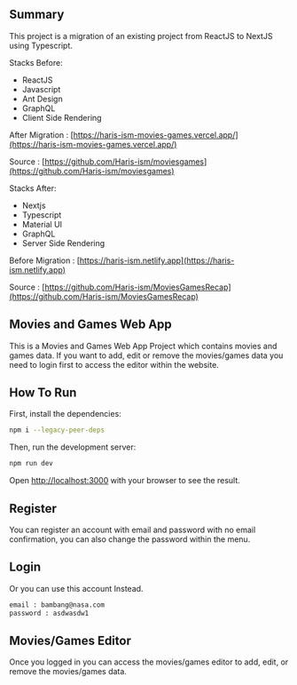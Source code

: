 ## Summary

This project is a migration of an existing project from ReactJS to NextJS using Typescript.

Stacks Before:
- ReactJS
- Javascript
- Ant Design
- GraphQL
- Client Side Rendering

After Migration     : [https://haris-ism-movies-games.vercel.app/](https://haris-ism-movies-games.vercel.app/)

Source              : [https://github.com/Haris-ism/moviesgames](https://github.com/Haris-ism/moviesgames)

Stacks After: 
- Nextjs
- Typescript
- Material UI
- GraphQL
- Server Side Rendering

Before Migration    : [https://haris-ism.netlify.app](https://haris-ism.netlify.app)

Source              : [https://github.com/Haris-ism/MoviesGamesRecap](https://github.com/Haris-ism/MoviesGamesRecap)

## Movies and Games Web App

This is a Movies and Games Web App Project which contains movies and games data. If you want to add, edit or remove the movies/games data you need to login first to access the editor within the website.

## How To Run

First, install the dependencies:

```bash
npm i --legacy-peer-deps
```
Then, run the development server:

```bash
npm run dev
```

Open [http://localhost:3000](http://localhost:3000) with your browser to see the result.

## Register

You can register an account with email and password with no email confirmation, you can also change the password within the menu.

## Login

Or you can use this account Instead.

```bash
email : bambang@nasa.com 
password : asdwasdw1
```

## Movies/Games Editor

Once you logged in you can access the movies/games editor to add, edit, or remove the movies/games data.
